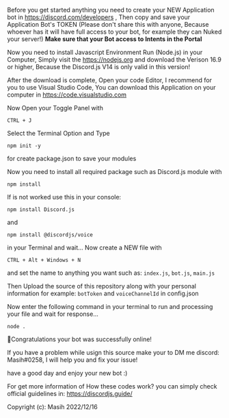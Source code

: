 Before you get started anything you need to create your NEW Application bot in https://discord.com/developers , Then copy and save your Application Bot's TOKEN (Please don't share this with anyone, Because whoever has it will have full access to your bot, for example they can Nuked your server!)
**Make sure that your Bot access to Intents in the Portal**

Now you need to install Javascript Environment Run (Node.js) in your Computer, Simply visit the https://nodejs.org and download the Verison 16.9 or higher, Because the Discord.js V14 is only valid in this version!

After the download is complete, Open your code Editor, I recommend for you to use Visual Studio Code, You can download this Application on your computer in https://code.visualstudio.com

Now Open your Toggle Panel with
```
CTRL + J 
```
Select the Terminal Option and Type
```
npm init -y
```
for create package.json to save your modules

Now you need to install all required package such as Discord.js module with
```
npm install
```
If is not worked use this in your console:
```
npm install Discord.js
```
and
```
npm install @discordjs/voice
```

in your Terminal and wait...
Now create a NEW file with
```
CTRL + Alt + Windows + N
```
and set the name to anything you want such as: `index.js`, `bot.js`, `main.js`

Then Upload the source of this repository along with your personal information for example: `botToken` and `voiceChannelId` in config.json

Now enter the following command in your terminal to run and processing your file and wait for response...
``` 
node .
```

🎉Congratulations your bot was successfully online!

If you have a problem while usign this source make your to DM me discord: Masih#0258, I will help you and fix your issue!

have a good day and enjoy your new bot :)

For get more information of How these codes work? you can simply check official guidelines in: https://discordjs.guide/

Copyright (c): Masih 2022/12/16
